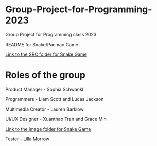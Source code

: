 # Group-Project-for-Programming-2023
Group Project for Programming class 2023


README for Snake/Pacman Game

[Link to the SRC folder for Snake Game](https://github.com/LemScoot/Group-Project-for-Programming-2023/tree/main/src)


# Roles of the group

Product Manager - Sophia Schwankl

Programmers - Liam Scott and Lucas Jackson

Multimedia Creator - Lauren Barklow

UI/UX Designer - Xuanthao Tran and Grace Min

[Link to the image folder for Snake Game](https://github.com/LemScoot/Group-Project-for-Programming-2023/tree/main/Snake%20Clone/Images%20for%20Snake%20Clone)

Tester - Lilla Morrow
